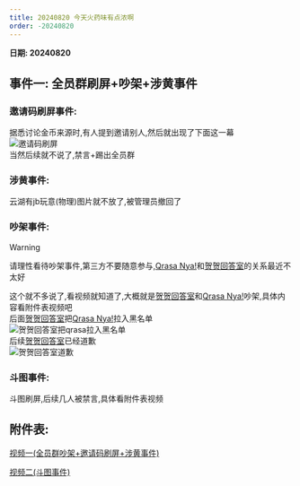```yaml
---
title: 20240820 今天火药味有点浓啊
order: -20240820
---
```


**日期: 20240820**  

## 事件一: 全员群刷屏+吵架+涉黄事件  

### 邀请码刷屏事件:  

据悉讨论金币来源时,有人提到邀请别人,然后就出现了下面这一幕  
![邀请码刷屏](https://img.yyyyt.top/vuepress/blog/yh/events/20240820/Screenshot_2024-08-20-21-45-25-302_com.yhchat.app.jpg)  
当然后续就不说了,禁言+踢出全员群  

### 涉黄事件:  

云湖有jb玩意(物理)图片就不放了,被管理员撤回了  

### 吵架事件:  

> [!warning]
> 请理性看待吵架事件,第三方不要随意参与,[Qrasa Nya!](https://www.yhchat.com/user/homepage/4989233)和[贺贺回答室](https://www.yhchat.com/user/homepage/8826514)的关系最近不太好  

这个就不多说了,看视频就知道了,大概就是[贺贺回答室](https://www.yhchat.com/user/homepage/8826514)和[Qrasa Nya!](https://www.yhchat.com/user/homepage/4989233)吵架,具体内容看附件表视频吧  
后面[贺贺回答室](https://www.yhchat.com/user/homepage/8826514)把[Qrasa Nya!](https://www.yhchat.com/user/homepage/4989233)拉入黑名单  
![贺贺回答室把qrasa拉入黑名单](https://img.yyyyt.top/vuepress/blog/yh/events/20240820/IMG_20240820_213345.jpg)  
后续[贺贺回答室](https://www.yhchat.com/user/homepage/8826514)已经道歉  
![贺贺回答室道歉](https://img.yyyyt.top/vuepress/blog/yh/events/20240820/IMG_20240820_211221.jpg)  

### 斗图事件:  

斗图刷屏,后续几人被禁言,具体看附件表视频  

## 附件表:  

[视频一(全员群吵架+邀请码刷屏+涉黄事件)](https://img.yyyyt.top/vuepress/blog/yh/events/20240820/video_1.mp4)  

<ArtPlayer src="https://proxy.runoneall.us.kg/https://img.yyyyt.top/vuepress/blog/yh/events/20240820/video_1.mp4" />

[视频二(斗图事件)](https://img.yyyyt.top/vuepress/blog/yh/events/20240820/video_2.mp4)  

<ArtPlayer src="https://img.yyyyt.top/vuepress/blog/yh/events/20240820/video_2.mp4" />
